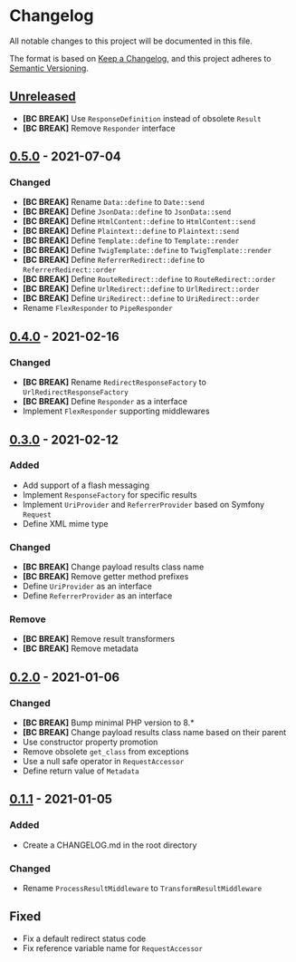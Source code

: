 # Changelog
All notable changes to this project will be documented in this file.

The format is based on [Keep a Changelog](https://keepachangelog.com/en/1.0.0/),
and this project adheres to [Semantic Versioning](https://semver.org/spec/v2.0.0.html).

## [Unreleased]

- **[BC BREAK]** Use `ResponseDefinition` instead of obsolete `Result`
- **[BC BREAK]** Remove `Responder` interface

## [0.5.0] - 2021-07-04

### Changed
- **[BC BREAK]** Rename `Data::define` to `Date::send`
- **[BC BREAK]** Define `JsonData::define` to `JsonData::send`
- **[BC BREAK]** Define `HtmlContent::define` to `HtmlContent::send`
- **[BC BREAK]** Define `Plaintext::define` to `Plaintext::send`
- **[BC BREAK]** Define `Template::define` to `Template::render`
- **[BC BREAK]** Define `TwigTemplate::define` to `TwigTemplate::render`
- **[BC BREAK]** Define `ReferrerRedirect::define` to `ReferrerRedirect::order`
- **[BC BREAK]** Define `RouteRedirect::define` to `RouteRedirect::order`
- **[BC BREAK]** Define `UrlRedirect::define` to `UrlRedirect::order`
- **[BC BREAK]** Define `UriRedirect::define` to `UriRedirect::order`
- Rename `FlexResponder` to `PipeResponder`

## [0.4.0] - 2021-02-16

### Changed
- **[BC BREAK]** Rename `RedirectResponseFactory` to `UrlRedirectResponseFactory`
- **[BC BREAK]** Define `Responder` as a interface
- Implement `FlexResponder` supporting middlewares

## [0.3.0] - 2021-02-12

### Added
- Add support of a flash messaging
- Implement `ResponseFactory` for specific results
- Implement `UriProvider` and `ReferrerProvider` based on Symfony `Request`
- Define XML mime type

### Changed
- **[BC BREAK]** Change payload results class name
- **[BC BREAK]** Remove getter method prefixes
- Define `UriProvider` as an interface
- Define `ReferrerProvider` as an interface

### Remove
- **[BC BREAK]** Remove result transformers
- **[BC BREAK]** Remove metadata

## [0.2.0] - 2021-01-06

### Changed
- **[BC BREAK]** Bump minimal PHP version to 8.*
- **[BC BREAK]** Change payload results class name based on their parent
- Use constructor property promotion
- Remove obsolete `get_class` from exceptions
- Use a null safe operator in `RequestAccessor`
- Define return value of `Metadata`

## [0.1.1] - 2021-01-05

### Added
- Create a CHANGELOG.md in the root directory 

### Changed
- Rename `ProcessResultMiddleware` to `TransformResultMiddleware`

## Fixed
- Fix a default redirect status code
- Fix reference variable name for `RequestAccessor`

[Unreleased]: https://github.com/Tuzex/responder/compare/v0.5.0...HEAD
[0.5.0]: https://github.com/Tuzex/responder/releases/tag/v0.5.0
[0.4.0]: https://github.com/Tuzex/responder/releases/tag/v0.4.0
[0.3.0]: https://github.com/Tuzex/responder/releases/tag/v0.3.0
[0.2.0]: https://github.com/Tuzex/responder/releases/tag/v0.2.0
[0.1.1]: https://github.com/Tuzex/responder/releases/tag/v0.1.1
